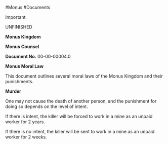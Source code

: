 #Monus #Documents

> [!important] 
> UNFINISHED

**Monus Kingdom**

**Monus Counsel**

**Document No.** 00-00-00004.0

**Monus Moral Law**

This document outlines several moral laws of the Monus Kingdom and their punishments.

**Murder**

One may not cause the death of another person, and the punishment for doing so depends on the level of intent.

If there is intent, the killer will be forced to work in a mine as an unpaid worker for 2 years.

If there is no intent, the killer will be sent to work in a mine as an unpaid worker for 2 weeks.

